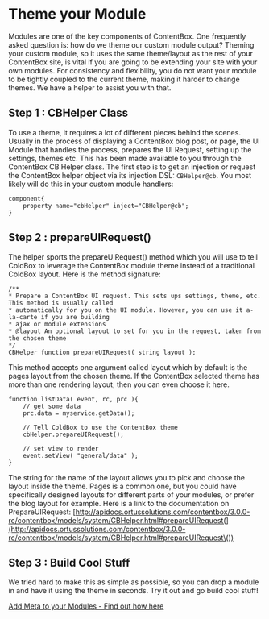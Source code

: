 # Theme your Module

Modules are one of the key components of ContentBox. One frequently asked question is: how do we theme our custom module output? Theming your custom module, so it uses the same theme/layout as the rest of your ContentBox site, is vital if you are going to be extending your site with your own modules. For consistency and flexibility, you do not want your module to be tightly coupled to the current theme, making it harder to change themes. We have a helper to assist you with that.

## Step 1 : CBHelper Class

To use a theme, it requires a lot of different pieces behind the scenes. Usually in the process of displaying a ContentBox blog post, or page, the UI Module that handles the process, prepares the UI Request, setting up the settings, themes etc. This has been made available to you through the ContentBox CB Helper class. The first step is to get an injection or request the ContentBox helper object via its injection DSL: `CBHelper@cb`. You most likely will do this in your custom module handlers:

```
component{
    property name="cbHelper" inject="CBHelper@cb";
}
```

## Step 2 : prepareUIRequest()

The helper sports the prepareUIRequest() method which you will use to tell ColdBox to leverage the ContentBox module theme instead of a traditional ColdBox layout. Here is the method signature:

```
/**
* Prepare a ContentBox UI request. This sets ups settings, theme, etc. This method is usually called
* automatically for you on the UI module. However, you can use it a-la-carte if you are building
* ajax or module extensions
* @layout An optional layout to set for you in the request, taken from the chosen theme
*/
CBHelper function prepareUIRequest( string layout );
```

This method accepts one argument called layout which by default is the pages layout from the chosen theme. If the ContentBox selected theme has more than one rendering layout, then you can even choose it here.

```
function listData( event, rc, prc ){
    // get some data
    prc.data = myservice.getData();

    // Tell ColdBox to use the ContentBox theme
    cbHelper.prepareUIRequest();

    // set view to render
    event.setView( "general/data" );
}
```

The string for the name of the layout allows you to pick and choose the layout inside the theme. Pages is a common one, but you could have specifically designed layouts for different parts of your modules, or prefer the blog layout for example. Here is a link to the documentation on PrepareUIRequest: [http://apidocs.ortussolutions.com/contentbox/3.0.0-rc/contentbox/models/system/CBHelper.html#prepareUIRequest(](http://apidocs.ortussolutions.com/contentbox/3.0.0-rc/contentbox/models/system/CBHelper.html#prepareUIRequest\())

## Step 3 : Build Cool Stuff

We tried hard to make this as simple as possible, so you can drop a module in and have it using the theme in seconds. Try it out and go build cool stuff!

[Add Meta to your Modules - Find out how here](adding-meta-to-your-modules.md)
